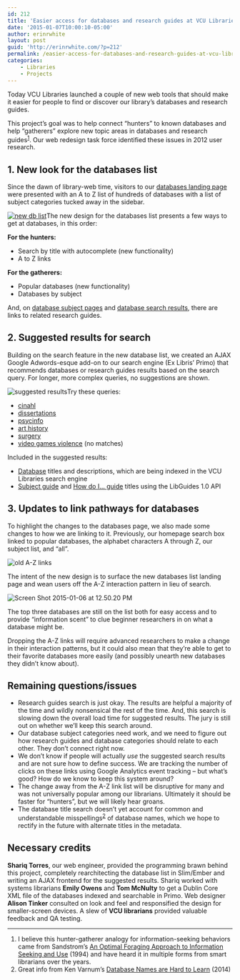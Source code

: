 ```yaml
---
id: 212
title: 'Easier access for databases and research guides at VCU Libraries'
date: '2015-01-07T10:00:10-05:00'
author: erinrwhite
layout: post
guid: 'http://erinrwhite.com/?p=212'
permalink: /easier-access-for-databases-and-research-guides-at-vcu-libraries/
categories:
    - Libraries
    - Projects
---
```


Today VCU Libraries launched a couple of new web tools that should make it easier for people to find or discover our library’s databases and research guides.

This project’s goal was to help connect “hunters” to known databases and help “gatherers” explore new topic areas in databases and research guides<sup>[1](#footnote1)</sup>. Our web redesign task force identified these issues in 2012 user research.

## 1. New look for the databases list

Since the dawn of library-web time, visitors to our [databases landing page](https://apps.library.vcu.edu/dblist/) were presented with an A to Z list of hundreds of databases with a list of subject categories tucked away in the sidebar.

[![new db list](https://erinrwhite.com/wp-content/uploads/2015/01/Screen-Shot-2015-01-06-at-4.07.58-PM-300x266.png)](https://apps.library.vcu.edu/dblist/)The new design for the databases list presents a few ways to get at databases, in this order:

**For the hunters:**

- Search by title with autocomplete (new functionality)
- A to Z links

**For the gatherers:**

- Popular databases (new functionality)
- Databases by subject

And, on [database subject pages](https://apps.library.vcu.edu/dblist/category/77) and [database search results](https://apps.library.vcu.edu/dblist/search?q=medicine), there are links to related research guides.

## 2. Suggested results for search

Building on the search feature in the new database list, we created an AJAX Google Adwords-esque add-on to our search engine (Ex Libris’ Primo) that recommends databases or research guides results based on the search query. For longer, more complex queries, no suggestions are shown.

![suggested results](https://erinrwhite.com/wp-content/uploads/2015/01/Screen-Shot-2015-01-06-at-4.19.18-PM-300x259.png)Try these queries:

- [cinahl](http://search.library.vcu.edu/primo_library/libweb/action/dlSearch.do?institution=VCU&vid=VCU&search_scope=all_scope&dym=true&query=any,contains,cinahl)
- [dissertations](http://search.library.vcu.edu/primo_library/libweb/action/dlSearch.do?institution=VCU&vid=VCU&search_scope=all_scope&dym=true&query=any,contains,dissertations)
- [psycinfo](http://search.library.vcu.edu/primo_library/libweb/action/dlSearch.do?institution=VCU&vid=VCU&search_scope=all_scope&dym=true&query=any,contains,psycinfo)
- [art history](http://search.library.vcu.edu/primo_library/libweb/action/dlSearch.do?institution=VCU&vid=VCU&search_scope=all_scope&dym=true&query=any,contains,art+history)
- [surgery](http://search.library.vcu.edu/primo_library/libweb/action/dlSearch.do?institution=VCU&vid=VCU&search_scope=all_scope&dym=true&query=any,contains,surgery)
- [video games violence](http://search.library.vcu.edu/primo_library/libweb/action/dlSearch.do?institution=VCU&vid=VCU&search_scope=all_scope&dym=true&query=any,contains,video+games+violence) (no matches)

Included in the suggested results:

- [Database](https://apps.library.vcu.edu/dblist/) titles and descriptions, which are being indexed in the VCU Libraries search engine
- [Subject guide](http://guides.library.vcu.edu/) and [How do I… guide](http://guides.library.vcu.edu/home/howdoi) titles using the LibGuides 1.0 API

## 3. Updates to link pathways for databases

To highlight the changes to the databases page, we also made some changes to how we are linking to it. Previously, our homepage search box linked to popular databases, the alphabet characters A through Z, our subject list, and “all”.

![old A-Z links](https://erinrwhite.com/wp-content/uploads/2015/01/Screen-Shot-2015-01-06-at-12.51.22-PM-300x156.png)

The intent of the new design is to surface the new databases list landing page and wean users off the A-Z interaction pattern in lieu of search.

![Screen Shot 2015-01-06 at 12.50.20 PM](https://erinrwhite.com/wp-content/uploads/2015/01/Screen-Shot-2015-01-06-at-12.50.20-PM.png)

The top three databases are still on the list both for easy access and to provide “information scent” to clue beginner researchers in on what a database might be.

Dropping the A-Z links will require advanced researchers to make a change in their interaction patterns, but it could also mean that they’re able to get to their favorite databases more easily (and possibly unearth new databases they didn’t know about).

## Remaining questions/issues

- Research guides search is just okay. The results are helpful a majority of the time and wildly nonsensical the rest of the time. And, this search is slowing down the overall load time for suggested results. The jury is still out on whether we’ll keep this search around.
- Our database subject categories need work, and we need to figure out how research guides and database categories should relate to each other. They don’t connect right now.
- We don’t know if people will actually *use* the suggested search results and are not sure how to define success. We are tracking the number of clicks on these links using Google Analytics event tracking – but what’s good? How do we know to keep this system around?
- The change away from the A-Z link list will be disruptive for many and was not universally popular among our librarians. Ultimately it should be faster for “hunters”, but we will likely hear groans.
- The database title search doesn’t yet account for common and understandable misspellings<sup>[2](#footnote2)</sup> of database names, which we hope to rectify in the future with alternate titles in the metadata.

## Necessary credits

**Shariq Torres**, our web engineer, provided the programming brawn behind this project, completely rearchitecting the database list in Slim/Ember and writing an AJAX frontend for the suggested results. Shariq worked with systems librarians **Emily Owens** and **Tom McNulty** to get a Dublin Core XML file of the databases indexed and searchable in Primo. Web designer **Alison Tinker** consulted on look and feel and responsified the design for smaller-screen devices. A slew of **VCU librarians** provided valuable feedback and QA testing.

---

1. I believe this hunter-gatherer analogy for information-seeking behaviors came from Sandstrom’s [An Optimal Foraging Approach to Information Seeking and Use](http://www.jstor.org/stable/4308969) (1994) and have heard it in multiple forms from smart librarians over the years.
2. Great info from Ken Varnum’s [Database Names are Hard to Learn](http://www.lib.umich.edu/blogs/library-tech-talk/database-names-are-hard-learn) (2014)